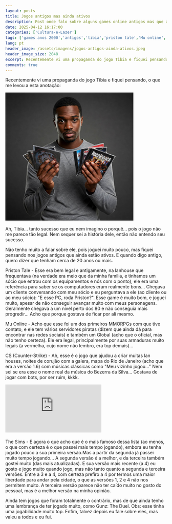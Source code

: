 ```yaml
---
layout: posts
title: Jogos antigos mas ainda ativos
description: Post onde falo sobre alguns games online antigos mas que ainda estão ativos.
date: 2025-04-12 16:17:00
categories: ['Cultura-e-Lazer']
tags: ['games anos 2000','antigos','tibia','priston tale','Mu online','Counter Striker','The Sims','perdido anotante', 'game', 'ativos']
lang: pt
header_image: /assets/imagens/jogos-antigos-ainda-ativos.jpeg
header_image_size: 2048
excerpt: Recentemente vi uma propaganda do jogo Tibia e fiquei pensando, o que me levou a esta anotação...
comments: true
---
```


Recentemente vi uma propaganda do jogo Tibia e fiquei pensando, o que me levou a esta anotação:

<img loading='lazy' alt="Jogos antigos ainda ativos" src="/assets/imagens/jogos-antigos-ainda-ativos.jpeg" width="400" height="400">

Ah, Tibia... tanto sucesso que eu nem imagino o porquê... pois o jogo não me parece tão legal. Nem sequer sei a história dele, então não entendo seu sucesso.

Não tenho muito a falar sobre ele, pois joguei muito pouco, mas fiquei pensando nos jogos antigos que ainda estão ativos. E quando digo antigo, quero dizer que tenham cerca de 20 anos ou mais.

Priston Tale - Esse era bem legal e antigamente, na lanhouse que frequentava (na verdade era meio que da minha familia, e tinhamos um sócio que entrou com os equipamentos e nós com o ponto), ele era uma referência para saber se os computadores eram realmente bons... Chegava um cliente conversando com meu sócio e eu perguntava a ele (ao cliente ou ao meu sócio): "E esse PC, roda Priston?". Esse game é muito bom, e joguei muito, apesar de não conseguir avançar muito com meus personagens. Geralmente chegava a um nível perto dos 80 e não conseguia mais progredir... Acho que porque gostava de ficar por ali mesmo.

Mu Online - Acho que esse foi um dos primeiros MMORPGs com que tive contato, e ele tem vários servidores piratas (dizem que ainda dá para encontrar nas redes sociais) e também um Global (acho que o oficial, mas não tenho certeza). Ele era legal, principalmente por suas armaduras muito legais (a vermelha, cujo nome não lembro, era top demais)...

CS (Counter-Strike) - Ah, esse é o jogo que ajudou a criar muitas lan houses, noites de corujão com a galera, mapa do Rio de Janeiro (acho que era a versão 1.6) com músicas clássicas como "Meu vizinho jogou..." Nem sei se era esse o nome real da música do Bezerra da Silva... Gostava de jogar com bots, por ser ruim, kkkk.

<iframe src="https://www.youtube.com/embed/Lfkdny98UsE?si=YT1UudySO2x8n2_u" title="YouTube video player" frameborder="0" allow="accelerometer; autoplay; clipboard-write; encrypted-media; gyroscope; picture-in-picture; web-share" referrerpolicy="strict-origin-when-cross-origin" allowfullscreen></iframe>  
<br><br>
The Sims - E agora o que acho que é o mais famoso dessa lista (ao menos, o que com certeza é o que passei mais tempo jogando), embora eu tenha jogado pouco a sua primeira versão.Mas a partir da segunda já passei muito tempo jogando... A segunda versão é a melhor, e da terceira também gostei muito (das mais atualizadas). E sua versão mais  recente (a 4) eu gosto e jogo muito quando jogo, mas não tanto quanto a segunda e terceira versões. Entre a 3 e a 4, com certeza prefiro a 4 por termos uma maior liberdade para andar pela cidade, o que as versões 1, 2 e 4 não nos permitem muito. A terceira versão parece não ter caído muito no gosto do pessoal, mas é a melhor versão na minha opinião.

Ainda tem jogos que foram totalmente o contrário, mas de que ainda tenho uma lembrança de ter jogado muito, como Gunz: The Duel. Obs: esse tinha uma jogabilidade muito top. Enfim, talvez depois eu fale sobre eles, mas valeu a todos e eu fui.
